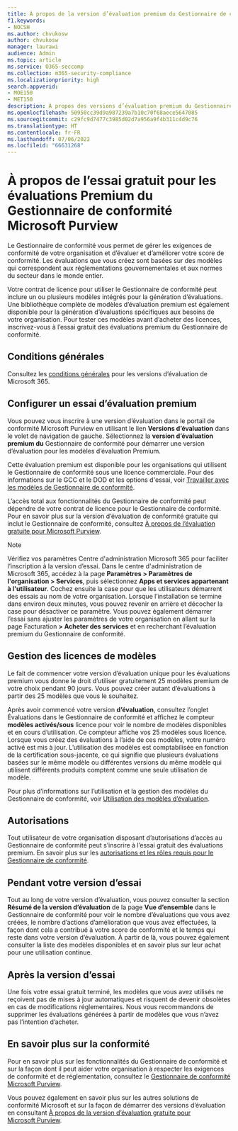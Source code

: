 ```yaml
---
title: À propos de la version d’évaluation premium du Gestionnaire de conformité Microsoft Purview
f1.keywords:
- NOCSH
ms.author: chvukosw
author: chvukosw
manager: laurawi
audience: Admin
ms.topic: article
ms.service: O365-seccomp
ms.collection: m365-security-compliance
ms.localizationpriority: high
search.appverid:
- MOE150
- MET150
description: À propos des versions d’évaluation premium du Gestionnaire de conformité Microsoft Purview.
ms.openlocfilehash: 50950cc39d9a987239a7b10c70f68aece5647085
ms.sourcegitcommit: c29fc9d7477c3985d02d7a956a9f4b311c4d9c76
ms.translationtype: HT
ms.contentlocale: fr-FR
ms.lasthandoff: 07/06/2022
ms.locfileid: "66631268"
---
```

# <a name="about-the-free-trial-for-microsoft-purview-compliance-manager-premium-assessments"></a>À propos de l’essai gratuit pour les évaluations Premium du Gestionnaire de conformité Microsoft Purview

Le Gestionnaire de conformité vous permet de gérer les exigences de conformité de votre organisation et d’évaluer et d’améliorer votre score de conformité. Les évaluations que vous créez sont basées sur des modèles qui correspondent aux réglementations gouvernementales et aux normes du secteur dans le monde entier.  

Votre contrat de licence pour utiliser le Gestionnaire de conformité peut inclure un ou plusieurs modèles intégrés pour la génération d’évaluations. Une bibliothèque complète de modèles d’évaluation premium est également disponible pour la génération d’évaluations spécifiques aux besoins de votre organisation. Pour tester ces modèles avant d’acheter des licences, inscrivez-vous à l’essai gratuit des évaluations premium du Gestionnaire de conformité.

## <a name="terms-and-conditions"></a>Conditions générales

Consultez les [conditions générales](/legal/microsoft-365/microsoft-365-trial) pour les versions d’évaluation de Microsoft 365.

## <a name="set-up-a-premium-assessment-trial"></a>Configurer un essai d’évaluation premium

Vous pouvez vous inscrire à une version d’évaluation dans le portail de conformité Microsoft Purview en utilisant le lien **Versions d’évaluation** dans le volet de navigation de gauche. Sélectionnez la **version d’évaluation premium du** Gestionnaire de conformité pour démarrer une version d’évaluation pour les modèles d’évaluation Premium.

Cette évaluation premium est disponible pour les organisations qui utilisent le Gestionnaire de conformité sous une licence commerciale. Pour des informations sur le GCC et le DOD et les options d'essai, voir [Travailler avec les modèles de Gestionnaire de conformité](compliance-manager-templates.md).

L’accès total aux fonctionnalités du Gestionnaire de conformité peut dépendre de votre contrat de licence pour le Gestionnaire de conformité. Pour en savoir plus sur la version d’évaluation de conformité gratuite qui inclut le Gestionnaire de conformité, consultez [À propos de l’évaluation gratuite pour Microsoft Purview](compliance-easy-trials.md).

> [!NOTE]
> Vérifiez vos paramètres Centre d'administration Microsoft 365 pour faciliter l’inscription à la version d’essai. Dans le centre d'administration de Microsoft 365, accédez à la page **Paramètres > Paramètres de l'organisation > Services**, puis sélectionnez **Apps et services appartenant à l'utilisateur**. Cochez ensuite la case pour que les utilisateurs démarrent des essais au nom de votre organisation. Lorsque l’installation se termine dans environ deux minutes, vous pouvez revenir en arrière et décocher la case pour désactiver ce paramètre. Vous pouvez également démarrer l’essai sans ajuster les paramètres de votre organisation en allant sur la page Facturation **> Acheter des services** et en recherchant l’évaluation premium du Gestionnaire de conformité.

## <a name="template-licensing"></a>Gestion des licences de modèles

Le fait de commencer votre version d’évaluation unique pour les évaluations premium vous donne le droit d’utiliser gratuitement 25 modèles premium de votre choix pendant 90 jours. Vous pouvez créer autant d’évaluations à partir des 25 modèles que vous le souhaitez.

Après avoir commencé votre version **d’évaluation**, consultez l’onglet Évaluations dans le Gestionnaire de conformité et affichez le compteur **modèles activés/sous** licence pour voir le nombre de modèles disponibles et en cours d’utilisation. Ce compteur affiche vos 25 modèles sous licence. Lorsque vous créez des évaluations à l’aide de ces modèles, votre numéro activé est mis à jour. L’utilisation des modèles est comptabilisée en fonction de la certification sous-jacente, ce qui signifie que plusieurs évaluations basées sur le même modèle ou différentes versions du même modèle qui utilisent différents produits comptent comme une seule utilisation de modèle.

Pour plus d’informations sur l’utilisation et la gestion des modèles du Gestionnaire de conformité, voir [Utilisation des modèles d’évaluation](compliance-manager-templates.md).

## <a name="permissions"></a>Autorisations

Tout utilisateur de votre organisation disposant d’autorisations d’accès au Gestionnaire de conformité peut s’inscrire à l’essai gratuit des évaluations premium. En savoir plus sur les [autorisations et les rôles requis pour le Gestionnaire de conformité](compliance-manager-setup.md#set-user-permissions-and-assign-roles).

## <a name="during-your-trial"></a>Pendant votre version d’essai

Tout au long de votre version d’évaluation, vous pouvez consulter la section **Résumé de la version d’évaluation** de la page **Vue d’ensemble** dans le Gestionnaire de conformité pour voir le nombre d’évaluations que vous avez créées, le nombre d’actions d’amélioration que vous avez effectuées, la façon dont cela a contribué à votre score de conformité et le temps qui reste dans votre version d’évaluation. À partir de là, vous pouvez également consulter la liste des modèles disponibles et en savoir plus sur leur achat pour une utilisation continue.

## <a name="after-the-trial"></a>Après la version d’essai

Une fois votre essai gratuit terminé, les modèles que vous avez utilisés ne reçoivent pas de mises à jour automatiques et risquent de devenir obsolètes en cas de modifications réglementaires. Nous vous recommandons de supprimer les évaluations générées à partir de modèles que vous n’avez pas l’intention d’acheter.

## <a name="learn-more-about-compliance"></a>En savoir plus sur la conformité

Pour en savoir plus sur les fonctionnalités du Gestionnaire de conformité et sur la façon dont il peut aider votre organisation à respecter les exigences de conformité et de réglementation, consultez le [Gestionnaire de conformité Microsoft Purview](compliance-manager.md).  

Vous pouvez également en savoir plus sur les autres solutions de conformité Microsoft et sur la façon de démarrer des versions d’évaluation en consultant [À propos de la version d’évaluation gratuite pour Microsoft Purview](compliance-easy-trials.md).
